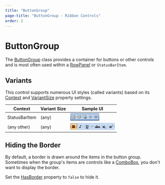 ```yaml
---
title: "ButtonGroup"
page-title: "ButtonGroup - Ribbon Controls"
order: 2
---
```

# ButtonGroup

The [ButtonGroup](xref:ActiproSoftware.Windows.Controls.Ribbon.Controls.ButtonGroup) class provides a container for buttons or other controls and is most often used within a [RowPanel](rowpanel.md) or `StatusBarItem`.

## Variants

This control supports numerous UI styles (called variants) based on its [Context](xref:ActiproSoftware.Windows.Controls.Ribbon.Controls.Primitives.ControlBase.Context) and [VariantSize](xref:ActiproSoftware.Windows.Controls.Ribbon.Controls.Primitives.ControlBase.VariantSize) property settings.

| Context | Variant Size | Sample UI |
|-----|-----|-----|
| StatusBarItem | (any) | ![Screenshot](../../images/buttongroup-status-bar-item-medium.gif) |
| (any other) | (any) | ![Screenshot](../../images/buttongroup-medium.gif) |

## Hiding the Border

By default, a border is drawn around the items in the button group.  Sometimes when the group's items are controls like a [ComboBox](../interactive/combobox.md), you don't want to display the border.

Set the [HasBorder](xref:ActiproSoftware.Windows.Controls.Ribbon.Controls.ButtonGroup.HasBorder) property to `false` to hide it.
